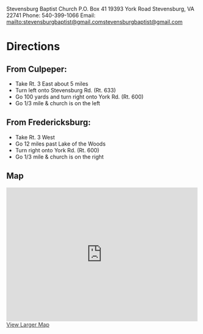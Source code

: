 Stevensburg Baptist Church
P.O. Box 41
19393 York Road
Stevensburg, VA 22741
Phone: 540-399-1066
Email: <mailto:stevensburgbaptist@gmail.com>stevensburgbaptist@gmail.com</mailto>

# Directions

## From Culpeper:
- Take Rt. 3 East about 5 miles
- Turn left onto Stevensburg Rd. (Rt. 633)
- Go 100 yards and turn right onto York Rd. (Rt. 600)
- Go 1/3 mile & church is on the left

## From Fredericksburg:
- Take Rt. 3 West
- Go 12 miles past Lake of the Woods
- Turn right onto York Rd. (Rt. 600)
- Go 1/3 mile & church is on the right

## Map
<iframe width="500" height="350" frameborder="0" scrolling="no" marginheight="0" marginwidth="0" src="http://maps.google.com/maps?f=q&amp;source=s_q&amp;hl=en&amp;geocode=&amp;q=19393+York+Road+Stevensburg,+VA+22741&amp;sll=37.0625,-95.677068&amp;sspn=44.069599,74.443359&amp;ie=UTF8&amp;ll=38.442632,-77.895255&amp;spn=0.011764,0.021458&amp;z=15&amp;output=embed"></iframe>
<a href="http://maps.google.com/maps?f=q&amp;source=embed&amp;hl=en&amp;geocode=&amp;q=19393+York+Road+Stevensburg,+VA+22741&amp;sll=37.0625,-95.677068&amp;sspn=44.069599,74.443359&amp;ie=UTF8&amp;ll=38.442632,-77.895255&amp;spn=0.011764,0.021458&amp;z=15" target="_blank" style="color:#333;text-align:left">View Larger Map</a>
